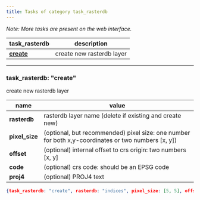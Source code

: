 ```yaml
---
title: Tasks of category task_rasterdb
---
```

*Note: More tasks are present on the web interface.*

| task_rasterdb | description |
| ------------- | ------------- |
| [**create**](#task_rasterdb-create) | create new rasterdb layer |

---

### task_rasterdb: **"create"**

create new rasterdb layer

| name | value |
| ------------- | ------------- |
| **rasterdb** | rasterdb layer name (delete if existing and create new)|
| **pixel_size** | (optional, but recommended) pixel size: one number for both x,y-coordinates or two numbers [x, y])|
| **offset** | (optional) internal offset to crs origin: two numbers [x, y]|
| **code** | (optional) crs code: should be an EPSG code|
| **proj4** | (optional) PROJ4 text|

~~~json
{task_rasterdb: "create", rasterdb: "indices", pixel_size: [5, 5], offset: [100, 100], code: "EPSG:25832", proj4: "+proj=utm +zone=32 +ellps=GRS80 +towgs84=0,0,0,0,0,0,0 +units=m +no_defs "}
~~~